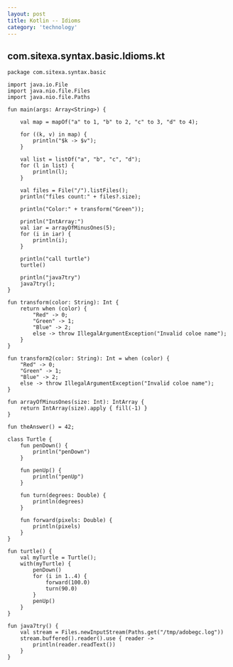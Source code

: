 ```yaml
---
layout: post
title: Kotlin -- Idioms
category: 'technology'
---
```


              
##  com.sitexa.syntax.basic.Idioms.kt

    package com.sitexa.syntax.basic
    
    import java.io.File
    import java.nio.file.Files
    import java.nio.file.Paths
    
    fun main(args: Array<String>) {
    
        val map = mapOf("a" to 1, "b" to 2, "c" to 3, "d" to 4);
    
        for ((k, v) in map) {
            println("$k -> $v");
        }
    
        val list = listOf("a", "b", "c", "d");
        for (l in list) {
            println(l);
        }
    
        val files = File("/").listFiles();
        println("files count:" + files?.size);
    
        println("Color:" + transform("Green"));
    
        println("IntArray:")
        val iar = arrayOfMinusOnes(5);
        for (i in iar) {
            println(i);
        }
    
        println("call turtle")
        turtle()
    
        println("java7try")
        java7try();
    }
    
    fun transform(color: String): Int {
        return when (color) {
            "Red" -> 0;
            "Green" -> 1;
            "Blue" -> 2;
            else -> throw IllegalArgumentException("Invalid coloe name");
        }
    }
    
    fun transform2(color: String): Int = when (color) {
        "Red" -> 0;
        "Green" -> 1;
        "Blue" -> 2;
        else -> throw IllegalArgumentException("Invalid coloe name");
    }
    
    fun arrayOfMinusOnes(size: Int): IntArray {
        return IntArray(size).apply { fill(-1) }
    }
    
    fun theAnswer() = 42;
    
    class Turtle {
        fun penDown() {
            println("penDown")
        }
    
        fun penUp() {
            println("penUp")
        }
    
        fun turn(degrees: Double) {
            println(degrees)
        }
    
        fun forward(pixels: Double) {
            println(pixels)
        }
    }
    
    fun turtle() {
        val myTurtle = Turtle();
        with(myTurtle) {
            penDown()
            for (i in 1..4) {
                forward(100.0)
                turn(90.0)
            }
            penUp()
        }
    }
    
    fun java7try() {
        val stream = Files.newInputStream(Paths.get("/tmp/adobegc.log"))
        stream.buffered().reader().use { reader ->
            println(reader.readText())
        }
    }
    
    